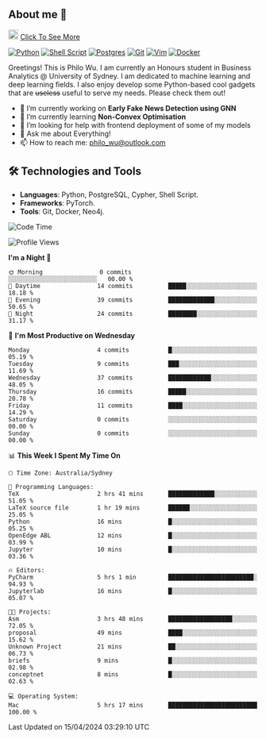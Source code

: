 ## About me 🤗

<a href="#"><img src="https://media.giphy.com/media/hvRJCLFzcasrR4ia7z/giphy.gif" width="20px" height="20px"></a> [Click To See More](https://philowu.notion.site/philowu/Philo-Hao-Wu-8bc7b2a81217493399d7db22df70fbfd)

[![Python](https://img.shields.io/badge/python-3670A0?style=for-the-badge&logo=python&logoColor=ffdd54)](#)
[![Shell Script](https://img.shields.io/badge/shell_script-%23121011.svg?style=for-the-badge&logo=gnu-bash&logoColor=white)](#)
[![Postgres](https://img.shields.io/badge/postgres-%23316192.svg?style=for-the-badge&logo=postgresql&logoColor=white)](#)
[![Git](https://img.shields.io/badge/git-%23F05033.svg?style=for-the-badge&logo=git&logoColor=white)](#)
[![Vim](https://img.shields.io/badge/VIM-%2311AB00.svg?style=for-the-badge&logo=vim&logoColor=white)](#)
[![Docker](https://img.shields.io/badge/docker-%230db7ed.svg?style=for-the-badge&logo=docker&logoColor=white)](#)

Greetings! This is Philo Wu. I am currently an Honours student in Business Analytics \@ University of Sydney. I am dedicated to machine learning and deep learning fields. I also enjoy develop some Python-based cool gadgets that are ~~useless~~ useful to serve my needs. Please check them out!

- 🔭 I’m currently working on **Early Fake News Detection using GNN**
- 🌱 I’m currently learning **Non-Convex Optimisation**
- 🤔 I’m looking for help with frontend deployment of some of my models
- 💬 Ask me about Everything!
- 📫 How to reach me: philo_wu@outlook.com

## 🛠 Technologies and Tools
- **Languages**: Python, PostgreSQL, Cypher, Shell Script.
- **Frameworks**: PyTorch.
- **Tools**: Git, Docker, Neo4j.

<!--START_SECTION:waka-->
![Code Time](http://img.shields.io/badge/Code%20Time-79%20hrs%2050%20mins-blue)

![Profile Views](http://img.shields.io/badge/Profile%20Views-0-blue)

**I'm a Night 🦉** 

```text
🌞 Morning                0 commits           ░░░░░░░░░░░░░░░░░░░░░░░░░   00.00 % 
🌆 Daytime                14 commits          █████░░░░░░░░░░░░░░░░░░░░   18.18 % 
🌃 Evening                39 commits          █████████████░░░░░░░░░░░░   50.65 % 
🌙 Night                  24 commits          ████████░░░░░░░░░░░░░░░░░   31.17 % 
```
📅 **I'm Most Productive on Wednesday** 

```text
Monday                   4 commits           █░░░░░░░░░░░░░░░░░░░░░░░░   05.19 % 
Tuesday                  9 commits           ███░░░░░░░░░░░░░░░░░░░░░░   11.69 % 
Wednesday                37 commits          ████████████░░░░░░░░░░░░░   48.05 % 
Thursday                 16 commits          █████░░░░░░░░░░░░░░░░░░░░   20.78 % 
Friday                   11 commits          ████░░░░░░░░░░░░░░░░░░░░░   14.29 % 
Saturday                 0 commits           ░░░░░░░░░░░░░░░░░░░░░░░░░   00.00 % 
Sunday                   0 commits           ░░░░░░░░░░░░░░░░░░░░░░░░░   00.00 % 
```


📊 **This Week I Spent My Time On** 

```text
🕑︎ Time Zone: Australia/Sydney

💬 Programming Languages: 
TeX                      2 hrs 41 mins       █████████████░░░░░░░░░░░░   51.05 % 
LaTeX source file        1 hr 19 mins        ██████░░░░░░░░░░░░░░░░░░░   25.05 % 
Python                   16 mins             █░░░░░░░░░░░░░░░░░░░░░░░░   05.25 % 
OpenEdge ABL             12 mins             █░░░░░░░░░░░░░░░░░░░░░░░░   03.99 % 
Jupyter                  10 mins             █░░░░░░░░░░░░░░░░░░░░░░░░   03.36 % 

🔥 Editors: 
PyCharm                  5 hrs 1 min         ████████████████████████░   94.93 % 
Jupyterlab               16 mins             █░░░░░░░░░░░░░░░░░░░░░░░░   05.07 % 

🐱‍💻 Projects: 
Asm                      3 hrs 48 mins       ██████████████████░░░░░░░   72.05 % 
proposal                 49 mins             ████░░░░░░░░░░░░░░░░░░░░░   15.62 % 
Unknown Project          21 mins             ██░░░░░░░░░░░░░░░░░░░░░░░   06.73 % 
briefs                   9 mins              █░░░░░░░░░░░░░░░░░░░░░░░░   02.98 % 
conceptnet               8 mins              █░░░░░░░░░░░░░░░░░░░░░░░░   02.63 % 

💻 Operating System: 
Mac                      5 hrs 17 mins       █████████████████████████   100.00 % 
```


 Last Updated on 15/04/2024 03:29:10 UTC
<!--END_SECTION:waka-->
